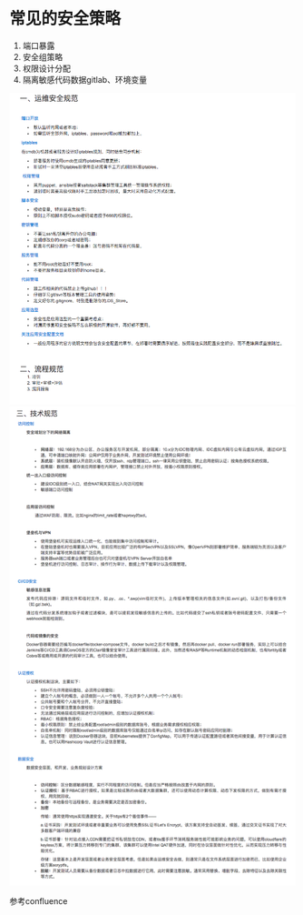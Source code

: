# 常见的安全策略

1. 端口暴露
2. 安全组策略
3. 权限设计分配
4. 隔离敏感代码数据gitlab、环境变量



![](/assets/secrity.png)![](/assets/secrity2.png)

参考confluence

